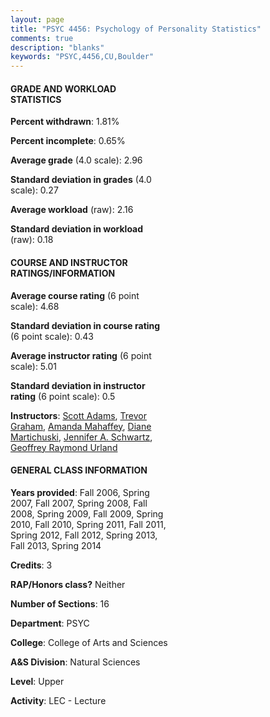 ```yaml
---
layout: page
title: "PSYC 4456: Psychology of Personality Statistics"
comments: true
description: "blanks"
keywords: "PSYC,4456,CU,Boulder"
---
```

<head>
<script src="https://ajax.googleapis.com/ajax/libs/jquery/2.1.3/jquery.min.js"></script>
<script src="https://dl.dropboxusercontent.com/s/pc42nxpaw1ea4o9/highcharts.js?dl=0"></script>
<!-- <script src="../assets/js/highcharts.js"></script> -->
<style type="text/css">@font-face {
	font-family: "Bebas Neue";
	src: url(https://www.filehosting.org/file/details/544349/BebasNeue Regular.otf) format("opentype");
	}
	h1.Bebas { 
		font-family: "Bebas Neue", Verdana, Tahoma;
	}
</style>
</head>
<body>
	<div id="container" style="float: right; width: 45%; height: 88%; margin-left: 2.5%; margin-right: 2.5%;"></div>
	<script language="JavaScript">
		$(document).ready(function() {
		var chart = {type: 'column'};
		var title = {text: 'Grade Distribution'};
		var xAxis = {categories: ['A','B','C','D','F'],crosshair: true};
		var yAxis = {min: 0,title: {text: 'Percentage'}};
		var tooltip = {headerFormat: '<center><b><span style="font-size:20px">{point.key}</span></b></center>',
		               pointFormat: '<td style="padding:0"><b>{point.y:.1f}%</b></td>',
		               footerFormat: '</table>',shared: true,useHTML: true};
		var plotOptions = {column: {pointPadding: 0.0,borderWidth: 0}};  
		var credits = {enabled: false};var series= [{name: 'Percent',data: [31.11,41.59,22.36,3.43,1.51,]}];
		var json = {};
		json.chart = chart;
		json.title = title;
		json.tooltip = tooltip;
		json.xAxis = xAxis;
		json.yAxis = yAxis;  
		json.series = series;
		json.plotOptions = plotOptions;  
		json.credits = credits;
		$('#container').highcharts(json);
	});
	</script>
</body>
			   
#### GRADE AND WORKLOAD STATISTICS

**Percent withdrawn**: 1.81%

**Percent incomplete**: 0.65%

**Average grade** (4.0 scale): 2.96

**Standard deviation in grades** (4.0 scale): 0.27

**Average workload** (raw): 2.16

**Standard deviation in workload** (raw): 0.18

#### COURSE AND INSTRUCTOR RATINGS/INFORMATION

**Average course rating** (6 point scale): 4.68

**Standard deviation in course rating** (6 point scale): 0.43

**Average instructor rating** (6 point scale): 5.01

**Standard deviation in instructor rating** (6 point scale): 0.5

**Instructors**: <a href='../../instructors/Scott_Adams'>Scott Adams</a>, <a href='../../instructors/Trevor_Graham'>Trevor Graham</a>, <a href='../../instructors/Amanda_Mahaffey'>Amanda Mahaffey</a>, <a href='../../instructors/Diane_Martichuski'>Diane Martichuski</a>, <a href='../../instructors/Jennifer_A._Schwartz'>Jennifer A. Schwartz</a>, <a href='../../instructors/Geoffrey_Raymond_Urland'>Geoffrey Raymond Urland</a>

#### GENERAL CLASS INFORMATION

**Years provided**: Fall 2006, Spring 2007, Fall 2007, Spring 2008, Fall 2008, Spring 2009, Fall 2009, Spring 2010, Fall 2010, Spring 2011, Fall 2011, Spring 2012, Fall 2012, Spring 2013, Fall 2013, Spring 2014

**Credits**: 3

**RAP/Honors class?** Neither

**Number of Sections**: 16

**Department**: PSYC

**College**: College of Arts and Sciences

**A&S Division**: Natural Sciences

**Level**: Upper

**Activity**: LEC - Lecture
